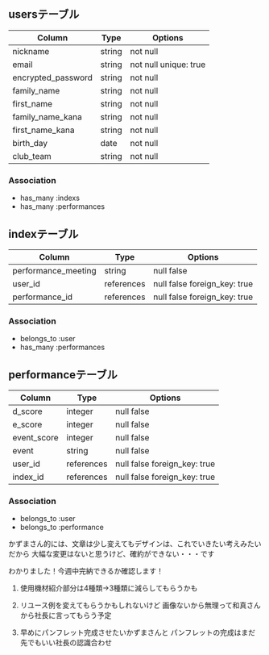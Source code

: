 ## usersテーブル
| Column              | Type       | Options                        |
| ------------------  | ---------- | ------------------------------ |
| nickname            | string     | not null                       |
| email               | string     | not null  unique: true         |
| encrypted_password  | string     | not null                       |
| family_name         | string     | not null                       |
| first_name          | string     | not null                       |
| family_name_kana    | string     | not null                       |
| first_name_kana     | string     | not null                       |
| birth_day           | date       | not null                       |
| club_team           | string     | not null                       |

### Association
- has_many :indexs
- has_many :performances

## indexテーブル
| Column              | Type       | Options                        |
| ------------------  | ---------- | ------------------------------ |
| performance_meeting | string     | null false                     |
| user_id             | references | null false  foreign_key: true  |
| performance_id      | references | null false  foreign_key: true  |

### Association
- belongs_to :user
- has_many :performances

## performanceテーブル
| Column              | Type       | Options                        |
| ------------------  | ---------- | ------------------------------ |
| d_score             | integer    | null false                     |
| e_score             | integer    | null false                     |
| event_score         | integer    | null false                     |
| event               | string     | null false                     |
| user_id             | references | null false  foreign_key: true  |
| index_id            | references | null false  foreign_key: true  |

### Association
- belongs_to :user
- belongs_to :performance

かずまさん的には、文章は少し変えてもデザインは、これでいきたい考えみたいだから
大幅な変更はないと思うけど、確約ができない・・・です

わかりました！今週中完納できるか確認します！



1. 使用機材紹介部分は4種類→3種類に減らしてもらうかも

2. リユース例を変えてもらうかもしれないけど
   画像ないから無理って和真さんから社長に言ってもらう予定

3. 早めにパンフレット完成させたいかずまさんと
   パンフレットの完成はまだ先でもいい社長の認識合わせ







